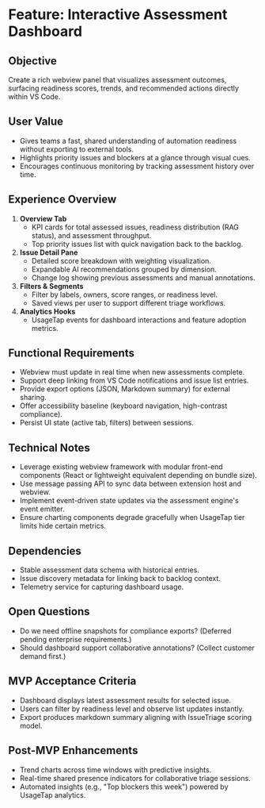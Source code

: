 # Feature: Interactive Assessment Dashboard

## Objective
Create a rich webview panel that visualizes assessment outcomes, surfacing readiness scores, trends, and recommended actions directly within VS Code.

## User Value
- Gives teams a fast, shared understanding of automation readiness without exporting to external tools.
- Highlights priority issues and blockers at a glance through visual cues.
- Encourages continuous monitoring by tracking assessment history over time.

## Experience Overview
1. **Overview Tab**
   - KPI cards for total assessed issues, readiness distribution (RAG status), and assessment throughput.
   - Top priority issues list with quick navigation back to the backlog.
2. **Issue Detail Pane**
   - Detailed score breakdown with weighting visualization.
   - Expandable AI recommendations grouped by dimension.
   - Change log showing previous assessments and manual annotations.
3. **Filters & Segments**
   - Filter by labels, owners, score ranges, or readiness level.
   - Saved views per user to support different triage workflows.
4. **Analytics Hooks**
   - UsageTap events for dashboard interactions and feature adoption metrics.

## Functional Requirements
- Webview must update in real time when new assessments complete.
- Support deep linking from VS Code notifications and issue list entries.
- Provide export options (JSON, Markdown summary) for external sharing.
- Offer accessibility baseline (keyboard navigation, high-contrast compliance).
- Persist UI state (active tab, filters) between sessions.

## Technical Notes
- Leverage existing webview framework with modular front-end components (React or lightweight equivalent depending on bundle size).
- Use message passing API to sync data between extension host and webview.
- Implement event-driven state updates via the assessment engine's event emitter.
- Ensure charting components degrade gracefully when UsageTap tier limits hide certain metrics.

## Dependencies
- Stable assessment data schema with historical entries.
- Issue discovery metadata for linking back to backlog context.
- Telemetry service for capturing dashboard usage.

## Open Questions
- Do we need offline snapshots for compliance exports? (Deferred pending enterprise requirements.)
- Should dashboard support collaborative annotations? (Collect customer demand first.)

## MVP Acceptance Criteria
- Dashboard displays latest assessment results for selected issue.
- Users can filter by readiness level and observe list updates instantly.
- Export produces markdown summary aligning with IssueTriage scoring model.

## Post-MVP Enhancements
- Trend charts across time windows with predictive insights.
- Real-time shared presence indicators for collaborative triage sessions.
- Automated insights (e.g., "Top blockers this week") powered by UsageTap analytics.
